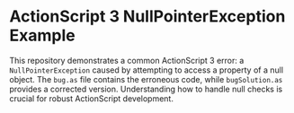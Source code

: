 # ActionScript 3 NullPointerException Example

This repository demonstrates a common ActionScript 3 error: a `NullPointerException` caused by attempting to access a property of a null object.  The `bug.as` file contains the erroneous code, while `bugSolution.as` provides a corrected version.  Understanding how to handle null checks is crucial for robust ActionScript development.